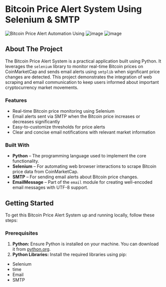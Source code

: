 # Bitcoin Price Alert System Using Selenium & SMTP

![Bitcoin Price Alert Automation Using](https://github.com/user-attachments/assets/37dc78ac-4c18-4283-b819-bb44ac5ba7e6)
![image](https://github.com/user-attachments/assets/01e54ee6-7284-4978-a2cb-68336e9966b5)
![image](https://github.com/user-attachments/assets/94d413e2-82e4-4bd0-8501-d7ff8e376222)



## About The Project

The Bitcoin Price Alert System is a practical application built using Python. It leverages the `selenium` library to monitor real-time Bitcoin prices on CoinMarketCap and sends email alerts using `smtplib` when significant price changes are detected. This project demonstrates the integration of web scraping and email communication to keep users informed about important cryptocurrency market movements.

### Features

- Real-time Bitcoin price monitoring using Selenium
- Email alerts sent via SMTP when the Bitcoin price increases or decreases significantly
- Easy-to-customize thresholds for price alerts
- Clear and concise email notifications with relevant market information

### Built With

* **Python** – The programming language used to implement the core functionality.
* **Selenium** – For automating web browser interactions to scrape Bitcoin price data from CoinMarketCap.
* **SMTP** – For sending email alerts about Bitcoin price changes.
* **EmailMessage** – Part of the `email` module for creating well-encoded email messages with UTF-8 support.

## Getting Started

To get this Bitcoin Price Alert System up and running locally, follow these steps:

### Prerequisites

1. **Python:** Ensure Python is installed on your machine. You can download it from [python.org](https://www.python.org/downloads/).
2. **Python Libraries:** Install the required libraries using pip:
- Selenium
- time
- Email
- SMTP

